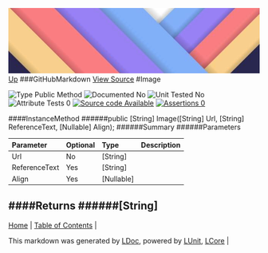 ![](../Content/LDoc-banner-small.png "")
[Up](GitHubMarkdown.md)
###GitHubMarkdown
[View Source](GitHubMarkdown.md)
#Image

![Type Public Method](http://b.repl.ca/v1/Type-Public%20Method-lightgrey.png "") ![Documented No](http://b.repl.ca/v1/Documented-No-red.png "") ![Unit Tested No](http://b.repl.ca/v1/Unit%20Tested-No-lightgrey.png "") ![Attribute Tests 0](http://b.repl.ca/v1/Attribute%20Tests-0-lightgrey.png "") [![Source code Available](http://b.repl.ca/v1/Source%20code-Available-brightgreen.png "")](GitHubMarkdown.md) [![Assertions 0](http://b.repl.ca/v1/Assertions-0-brightgreen.png "")](GitHubMarkdown.md)

####InstanceMethod
######public [String] Image([String] Url, [String] ReferenceText, [Nullable<Align>] Align);
######Summary
######Parameters

Parameter | Optional | Type | Description
:---  | :---  | :---  | :--- 
Url | No | [String] | 
ReferenceText | Yes | [String] | 
Align | Yes | [Nullable<Align>] | 

####Returns
######[String]
---

[Home](../../README.md) | [Table of Contents](../../TableOfContents.md) | 


This markdown was generated by [LDoc](https://github.com/CodeSingularity/LDoc), powered by [LUnit](https://github.com/CodeSingularity/LUnit), [LCore](https://github.com/CodeSingularity/LCore) | 

